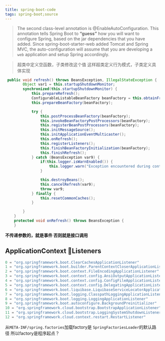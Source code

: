 ```yaml
---
title: spring-boot-code
tags: spring-boot;source
---
```

> The second class-level annotation is @EnableAutoConfiguration. This annotation tells Spring Boot to **“guess”** how you will want to configure Spring, based on the jar dependencies that you have added. Since spring-boot-starter-web added Tomcat and Spring MVC, the auto-configuration will assume that you are developing a `web` application and setup Spring accordingly.

> 超类中定义空函数，子类修改这个值
这样超类定义行为模式，子类定义具体实现
```java
 public void refresh() throws BeansException, IllegalStateException {
        Object var1 = this.startupShutdownMonitor;
        synchronized(this.startupShutdownMonitor) {
            this.prepareRefresh();
            ConfigurableListableBeanFactory beanFactory = this.obtainFreshBeanFactory();
            this.prepareBeanFactory(beanFactory);

            try {
                this.postProcessBeanFactory(beanFactory);
                this.invokeBeanFactoryPostProcessors(beanFactory);
                this.registerBeanPostProcessors(beanFactory);
                this.initMessageSource();
                this.initApplicationEventMulticaster();
                this.onRefresh();
                this.registerListeners();
                this.finishBeanFactoryInitialization(beanFactory);
                this.finishRefresh();
            } catch (BeansException var9) {
                if(this.logger.isWarnEnabled()) {
                    this.logger.warn("Exception encountered during context initialization - cancelling refresh attempt: " + var9);
                }

                this.destroyBeans();
                this.cancelRefresh(var9);
                throw var9;
            } finally {
                this.resetCommonCaches();
            }

        }
    }
	protected void onRefresh() throws BeansException {
    }
```


**不传递参数的，就是事件 否则就是接口调用**



ApplicationContext Listeners
----
```java
0 = "org.springframework.boot.ClearCachesApplicationListener"
1 = "org.springframework.boot.builder.ParentContextCloserApplicationListener"
2 = "org.springframework.boot.context.FileEncodingApplicationListener"
3 = "org.springframework.boot.context.config.AnsiOutputApplicationListener"
4 = "org.springframework.boot.context.config.ConfigFileApplicationListener"
5 = "org.springframework.boot.context.config.DelegatingApplicationListener"
6 = "org.springframework.boot.liquibase.LiquibaseServiceLocatorApplicationListener"
7 = "org.springframework.boot.logging.ClasspathLoggingApplicationListener"
8 = "org.springframework.boot.logging.LoggingApplicationListener"
9 = "org.springframework.boot.autoconfigure.BackgroundPreinitializer"
10 = "org.springframework.cloud.bootstrap.BootstrapApplicationListener"
11 = "org.springframework.cloud.bootstrap.LoggingSystemShutdownListener"
12 = "org.springframework.cloud.context.restart.RestartListener"
```

从`META-INF/spring.factories`加载factory是
`SpringFactoriesLoader`的默认路径
所以factory是程序起点？